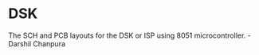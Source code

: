 DSK
=======================

The SCH and PCB layouts for the DSK or ISP using 8051 microcontroller.
-Darshil Chanpura